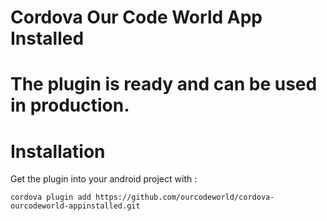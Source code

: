 # Cordova Our Code World App Installed

# The plugin is ready and can be used in production.

# Installation

Get the plugin into your android project with :

```batch
cordova plugin add https://github.com/ourcodeworld/cordova-ourcodeworld-appinstalled.git
```
